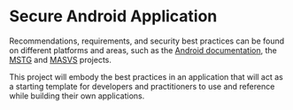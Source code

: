 # Secure Android Application

Recommendations, requirements, and security best practices can be found on different platforms and areas, such as the [Android documentation](https://developer.android.com/topic/security/best-practices), the [MSTG](https://github.com/OWASP/owasp-mstg) and [MASVS](https://github.com/OWASP/owasp-masvs) projects.

This project will embody the best practices in an application that will act as a starting template for developers and practitioners to use and reference while building their own applications.
